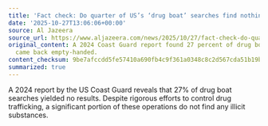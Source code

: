 ```yaml
---
title: 'Fact check: Do quarter of US’s ‘drug boat’ searches find nothing?'
date: '2025-10-27T13:06:06+00:00'
source: Al Jazeera
source_url: https://www.aljazeera.com/news/2025/10/27/fact-check-do-quarter-of-uss-drug-boat-searches-find-nothing?traffic_source=rss
original_content: A 2024 Coast Guard report found 27 percent of drug boat searches
  came back empty-handed.
content_checksum: 9be7afccdd5fe57410a690fb4c9f361a0348c8c2d567cda51b19be18576ea5e9
summarized: true
---
```


A 2024 report by the US Coast Guard reveals that 27% of drug boat searches yielded no results. Despite rigorous efforts to control drug trafficking, a significant portion of these operations do not find any illicit substances.